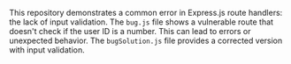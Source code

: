 This repository demonstrates a common error in Express.js route handlers: the lack of input validation. The `bug.js` file shows a vulnerable route that doesn't check if the user ID is a number.  This can lead to errors or unexpected behavior. The `bugSolution.js` file provides a corrected version with input validation.